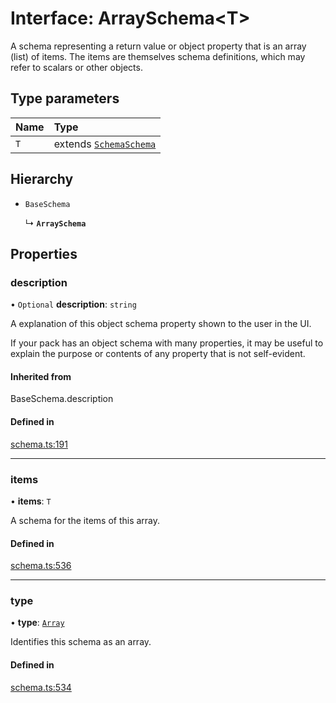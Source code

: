 # Interface: ArraySchema<T\>

A schema representing a return value or object property that is an array (list) of items.
The items are themselves schema definitions, which may refer to scalars or other objects.

## Type parameters

| Name | Type |
| :------ | :------ |
| `T` | extends [`Schema`](../types/Schema.md)[`Schema`](../types/Schema.md) |

## Hierarchy

- `BaseSchema`

  ↳ **`ArraySchema`**

## Properties

### description

• `Optional` **description**: `string`

A explanation of this object schema property shown to the user in the UI.

If your pack has an object schema with many properties, it may be useful to
explain the purpose or contents of any property that is not self-evident.

#### Inherited from

BaseSchema.description

#### Defined in

[schema.ts:191](https://github.com/coda/packs-sdk/blob/main/schema.ts#L191)

___

### items

• **items**: `T`

A schema for the items of this array.

#### Defined in

[schema.ts:536](https://github.com/coda/packs-sdk/blob/main/schema.ts#L536)

___

### type

• **type**: [`Array`](../enums/ValueType.md#array)

Identifies this schema as an array.

#### Defined in

[schema.ts:534](https://github.com/coda/packs-sdk/blob/main/schema.ts#L534)
